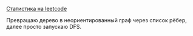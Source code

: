 [Статистика на leetcode](https://leetcode.com/problems/amount-of-time-for-binary-tree-to-be-infected/submissions/934863688/)

Превращаю дерево в неориентированный граф через список рёбер, далее просто запускаю DFS.